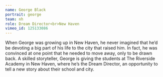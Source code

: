 ```yaml
---
name: George Black
portrait: george
team: nh
role: Dream Director<br>New Haven
vimeo_id: 125133086
---
```


When George was growing up in New Haven, he never imagined that he’d be devoting a big part of his life to the city that raised him. In fact, he was convinced at one point that he needed to move away, only to be drawn back. A skilled storyteller, George is giving the students at The Riverside Academy in New Haven, where he’s the Dream Director, an opportunity to tell a new story about their school and city.